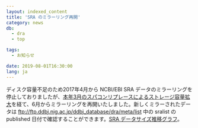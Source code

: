 ```yaml
---
layout: indexed_content
title: 'SRA のミラーリング再開'
category: news
db:
  - dra
  - top

tags:
  - お知らせ

date: 2019-08-01T16:30:00
lang: ja
---
```


<p>ディスク容量不足のため2017年4月から NCBI/EBI SRA データのミラーリングを停止しておりましたが、<a href="https://sc2.ddbj.nig.ac.jp/index.php/systemconfig">本年3月のスパコンリプレースによるストレージ容量拡大</a>を経て、6月からミラーリングを再開いたしました。新しくミラーされたデータは <a href="ftp://ftp.ddbj.nig.ac.jp/ddbj_database/dra/meta/list">ftp://ftp.ddbj.nig.ac.jp/ddbj_database/dra/meta/list</a> 中の sralist の published 日付で確認することができます。<a href="/statistics/index.html#dra-release">SRA データサイズ推移グラフ</a>。</p>
